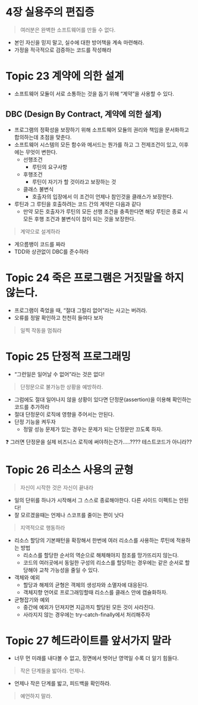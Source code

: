 # 4장 실용주의 편집증

> 여러분은 완벽한 소프트웨어를 만들 수 없다.
> 
- 본인 자신을 믿지 말고, 실수에 대한 방어책을 계속 마련해라.
- 가정을 적극적으로 검증하는 코드를 작성해라

# Topic 23 계약에 의한 설계

- 소프트웨어 모듈이 서로 소통하는 것을 돕기 위해 “계약”을 사용할 수 있다.

## DBC (Design By Contract, 계약에 의한 설계)

- 프로그램의 정확성을 보장하기 위해 소프트웨어 모듈의 권리와 책임을 문서화하고 합의하는데 초점을 맞춘다.
- 소프트웨어 시스템의 모든 함수와 메서드는 뭔가를 하고 그 전제조건이 있고, 이후에는 무엇이 변한다.
    - 선행조건
        - 루틴의 요구사항
    - 후행조건
        - 루틴이 자기가 할 것이라고 보장하는 것
    - 클래스 불변식
        - 호출자의 입장에서 이 조건이 언제나 참인것을 클래스가 보장한다.
- 루틴과 그 루틴을 호출하려는 코드 간의 계약은 다음과 같다
    - 만약 모든 호출자가 루틴의 모든 선행 조건을 충족한다면 해당 루틴은 종료 시 모든 후행 조건과 불변식이 참이 되는 것을 보장한다.

> 계약으로 설계하라
> 
- 게으름뱅이 코드를 짜라
- TDD와 상관없이 DBC를 준수하라

# Topic 24 죽은 프로그램은 거짓말을 하지 않는다.

- 프로그램이 죽었을 때, “절대 그럴리 없어”라는 사고는 버려라.
- 오류를 정말 확인하고 천천히 들여다 보자

> 일찍 작동을 멈춰라
> 

# Topic 25 단정적 프로그래밍

- “그런일은 일어날 수 없어”라는 것은 없다!

> 단정문으로 불가능한 상황을 예방하라.
> 
- 그럼에도 절대 일어나지 않을 상황이 있다면 단정문(assertion)을 이용해 확인하는 코드를 추가하라
- 절대 단정문이 로직에 영향을 주어서는 안된다.
- 단정 기능을 켜두자
    - 정말 성능 문제가 있는 경우는 문제가 되는 단정문만 끄도록 하자.

<aside>
❓ 그러면 단정문을 실제 비즈니스 로직에 써야하는건가…..???? 테스트코드가 아니라??

</aside>

# Topic 26 리소스 사용의 균형

> 자신이 시작한 것은 자신이 끝내라
> 
- 일의 단위를 하나가 시작해서 그 스스로 종료해야한다. 다른 사이드 이펙트는 안된다!
- 잘 모르겠을때는 언제나 스코프를 줄이는 편이 낫다

> 지역적으로 행동하라
> 
- 리소스 할당의 기본패턴을 확장해서 한번에 여러 리소스를 사용하는 루틴에 적용하는 방법
    - 리소스를 할당한 순서의 역순으로 해체해야지 참조를 망가뜨리지 않는다.
    - 코드의 여러곳에서 동일한 구성의 리소스를 할당하는 경우에는 같은 순서로 할당해야 교착 가능성을 줄일 수 있다.
- 객체와 예외
    - 할당과 해제의 균형은 객체의 생성자와 소멸자에 대응된다.
    - 객체지향 언어로 프로그래밍할때 리소스를 클래스 안에 캡슐화하자.
- 균형잡기와 예외
    - 중간에 예외가 던져지면 지금까지 할당된 모든 것이 사라진다.
    - 사라지지 않는 경우에는 try-catch-finally에서 처리해주자

# Topic 27 헤드라이트를 앞서가지 말라

- 너무 먼 미래를 내다볼 수 없고, 정면에서 벗어난 영역일 수록 더 알기 힘들다.

> 작은 단계들을 밟아라. 언제나.
> 
- 언제나 작은 단계를 밟고, 피드백을 확인하라.

> 예언하지 말라.
>